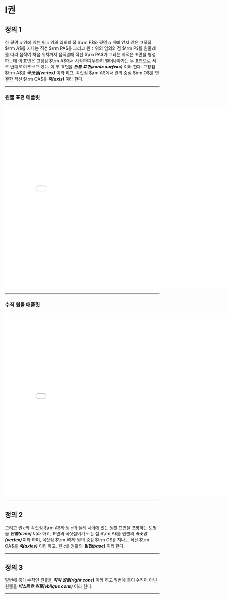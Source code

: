 # I권

## 정의 1

한 평면 $\alpha$ 위에 있는 원 $c$ 위의 임의의 점 $\rm P$와 평면 $\alpha$ 위에 있지 않은 고정점 $\rm A$를 지나는 직선 $\rm PA$를 그리고 윈 $c$ 위의 임의의 점 $\rm P$를 원둘레를 따라 움직여 처음 위치까지 움직일때 직선 $\rm PA$가 그리는 궤적은 표면을 형성하는데 이 표면은 고정점 $\rm A$에서 시작하여 무한히 뻗어나아가는 두 표면으로 서로 반대로 마주보고 있다. 이 두 표면을 **_원뿔 표면(conic surface)_** 이라 한다. 고정점 $\rm A$를 **_꼭짓점(vertex)_** 이라 하고, 꼭짓점 $\rm A$에서 원의 중심 $\rm O$를 연결한 직선 $\rm OA$를 **_축(axis)_** 이라 한다.

---

### 원뿔 표면 애플릿

<iframe src="./GGB_Html/Def_1-1_Book_I_Apollonius.html" width="800" height="600" frameborder="0" framespacing="0" marginheight="0" marginwidth="0" scrolling="no" vspace="0"></iframe>

---

### 수직 원뿔 애플릿

<iframe
src="./GGB_Html/Def_1-2_Book_I_Apollonius.html"
width="800"
height="600"
frameborder="0"
framespacing="0"
marginheight="0"
marginwidth="0"
scrolling="no"
vspace="0"></iframe>

---

## 정의 2

그리고 원 $c$와 꼭짓점 $\rm A$와 원 $c$의 둘레 사이에 있는 원뿔 표면을 포함하는 도형을 **_원뿔(cone)_** 이라 하고, 표면의 꼭짓점이기도 한 점 $\rm A$를 원뿔의 **_꼭짓점(vertex)_** 이라 하며, 꼭짓점 $\rm A$와 원의 중심 $\rm O$를 지나는 직선 $\rm OA$를 **_축(axies)_** 이라 하고, 원 $c$를 원뿔의 **_밑면(base)_** 이라 한다.

---

## 정의 3

밑변에 축이 수직인 원뿔을 **_직각 원뿔(right cone)_** 이라 하고 밑변에 축이 수직이 아닌 원뿔을 **_비스듬한 원뿔(oblique cone)_** 이라 한다.

---
